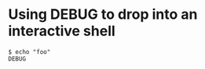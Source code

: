 # Using DEBUG to drop into an interactive shell

```shell-session tesh-session="foo"
$ echo "foo"
DEBUG
```

